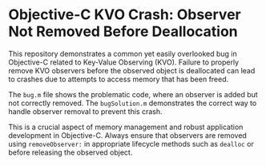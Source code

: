 # Objective-C KVO Crash: Observer Not Removed Before Deallocation

This repository demonstrates a common yet easily overlooked bug in Objective-C related to Key-Value Observing (KVO).  Failure to properly remove KVO observers before the observed object is deallocated can lead to crashes due to attempts to access memory that has been freed.

The `bug.m` file shows the problematic code, where an observer is added but not correctly removed.  The `bugSolution.m` demonstrates the correct way to handle observer removal to prevent this crash.

This is a crucial aspect of memory management and robust application development in Objective-C.  Always ensure that observers are removed using `removeObserver:` in appropriate lifecycle methods such as `dealloc` or before releasing the observed object.